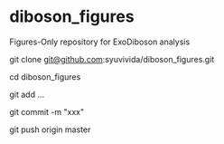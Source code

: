 # diboson_figures
Figures-Only repository for ExoDiboson analysis

git clone git@github.com:syuvivida/diboson_figures.git

cd diboson_figures

git add ...

git commit -m "xxx"

git push origin master
